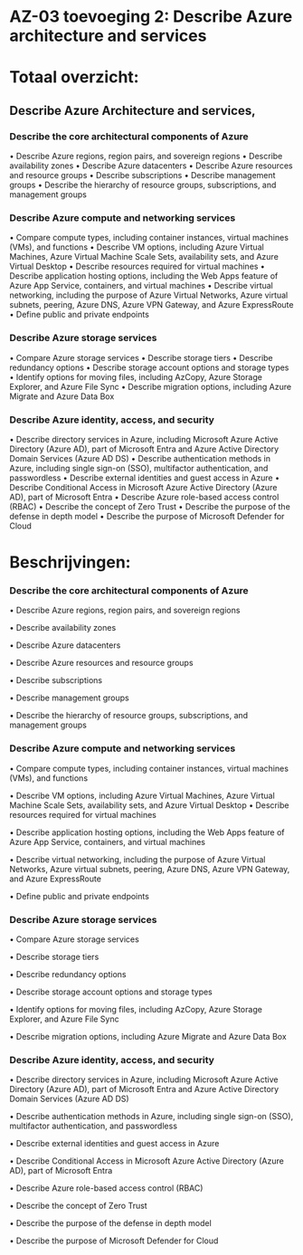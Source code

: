 # AZ-03 toevoeging 2: Describe Azure architecture and services

# Totaal overzicht:
## Describe Azure Architecture and services,
### Describe the core architectural components of Azure
• Describe Azure regions, region pairs, and sovereign regions
• Describe availability zones
• Describe Azure datacenters
• Describe Azure resources and resource groups
• Describe subscriptions
• Describe management groups
• Describe the hierarchy of resource groups, subscriptions, and management groups
### Describe Azure compute and networking services
• Compare compute types, including container instances, virtual machines (VMs), and functions
• Describe VM options, including Azure Virtual Machines, Azure Virtual Machine Scale Sets,
availability sets, and Azure Virtual Desktop
• Describe resources required for virtual machines
• Describe application hosting options, including the Web Apps feature of Azure App Service,
containers, and virtual machines
• Describe virtual networking, including the purpose of Azure Virtual Networks, Azure virtual
subnets, peering, Azure DNS, Azure VPN Gateway, and Azure ExpressRoute
• Define public and private endpoints
### Describe Azure storage services
• Compare Azure storage services
• Describe storage tiers
• Describe redundancy options
• Describe storage account options and storage types
• Identify options for moving files, including AzCopy, Azure Storage Explorer, and Azure File Sync
• Describe migration options, including Azure Migrate and Azure Data Box
### Describe Azure identity, access, and security
• Describe directory services in Azure, including Microsoft Azure Active Directory (Azure AD), part
of Microsoft Entra and Azure Active Directory Domain Services (Azure AD DS)
• Describe authentication methods in Azure, including single sign-on (SSO), multifactor
authentication, and passwordless
• Describe external identities and guest access in Azure
• Describe Conditional Access in Microsoft Azure Active Directory (Azure AD), part of Microsoft
Entra
• Describe Azure role-based access control (RBAC)
• Describe the concept of Zero Trust
• Describe the purpose of the defense in depth model
• Describe the purpose of Microsoft Defender for Cloud


# Beschrijvingen:

### Describe the core architectural components of Azure
• Describe Azure regions, region pairs, and sovereign regions

• Describe availability zones

• Describe Azure datacenters

• Describe Azure resources and resource groups

• Describe subscriptions

• Describe management groups

• Describe the hierarchy of resource groups, subscriptions, and management groups

### Describe Azure compute and networking services
• Compare compute types, including container instances, virtual machines (VMs), and functions

• Describe VM options, including Azure Virtual Machines, Azure Virtual Machine Scale Sets,
availability sets, and Azure Virtual Desktop
• Describe resources required for virtual machines

• Describe application hosting options, including the Web Apps feature of Azure App Service,
containers, and virtual machines

• Describe virtual networking, including the purpose of Azure Virtual Networks, Azure virtual
subnets, peering, Azure DNS, Azure VPN Gateway, and Azure ExpressRoute

• Define public and private endpoints

### Describe Azure storage services
• Compare Azure storage services

• Describe storage tiers


• Describe redundancy options

• Describe storage account options and storage types

• Identify options for moving files, including AzCopy, Azure Storage Explorer, and Azure File Sync

• Describe migration options, including Azure Migrate and Azure Data Box

### Describe Azure identity, access, and security
• Describe directory services in Azure, including Microsoft Azure Active Directory (Azure AD), part
of Microsoft Entra and Azure Active Directory Domain Services (Azure AD DS)

• Describe authentication methods in Azure, including single sign-on (SSO), multifactor
authentication, and passwordless

• Describe external identities and guest access in Azure

• Describe Conditional Access in Microsoft Azure Active Directory (Azure AD), part of Microsoft
Entra

• Describe Azure role-based access control (RBAC)

• Describe the concept of Zero Trust

• Describe the purpose of the defense in depth model

• Describe the purpose of Microsoft Defender for Cloud